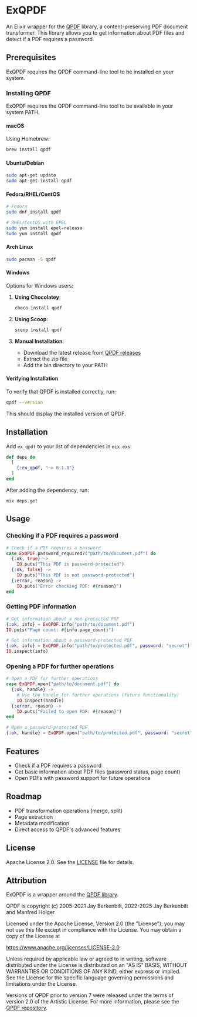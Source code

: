 # ExQPDF

An Elixir wrapper for the [QPDF](https://github.com/qpdf/qpdf) library, a content-preserving PDF document transformer. This library allows you to get information about PDF files and detect if a PDF requires a password.

## Prerequisites

ExQPDF requires the QPDF command-line tool to be installed on your system.

### Installing QPDF

ExQPDF requires the QPDF command-line tool to be available in your system PATH.

#### macOS

Using Homebrew:
```bash
brew install qpdf
```

#### Ubuntu/Debian
```bash
sudo apt-get update
sudo apt-get install qpdf
```

#### Fedora/RHEL/CentOS
```bash
# Fedora
sudo dnf install qpdf

# RHEL/CentOS with EPEL
sudo yum install epel-release
sudo yum install qpdf
```

#### Arch Linux
```bash
sudo pacman -S qpdf
```

#### Windows
Options for Windows users:

1. **Using Chocolatey**:
   ```powershell
   choco install qpdf
   ```

2. **Using Scoop**:
   ```powershell
   scoop install qpdf
   ```

3. **Manual Installation**:
   - Download the latest release from [QPDF releases](https://github.com/qpdf/qpdf/releases)
   - Extract the zip file
   - Add the bin directory to your PATH

#### Verifying Installation

To verify that QPDF is installed correctly, run:
```bash
qpdf --version
```

This should display the installed version of QPDF.

## Installation

Add `ex_qpdf` to your list of dependencies in `mix.exs`:

```elixir
def deps do
  [
    {:ex_qpdf, "~> 0.1.0"}
  ]
end
```

After adding the dependency, run:

```
mix deps.get
```

## Usage

### Checking if a PDF requires a password

```elixir
# Check if a PDF requires a password
case ExQPDF.password_required?("path/to/document.pdf") do
  {:ok, true} -> 
    IO.puts("This PDF is password-protected")
  {:ok, false} -> 
    IO.puts("This PDF is not password-protected")
  {:error, reason} -> 
    IO.puts("Error checking PDF: #{reason}")
end
```

### Getting PDF information

```elixir
# Get information about a non-protected PDF
{:ok, info} = ExQPDF.info("path/to/document.pdf")
IO.puts("Page count: #{info.page_count}")

# Get information about a password-protected PDF
{:ok, info} = ExQPDF.info("path/to/protected.pdf", password: "secret")
IO.inspect(info)
```

### Opening a PDF for further operations

```elixir
# Open a PDF for further operations
case ExQPDF.open("path/to/document.pdf") do
  {:ok, handle} -> 
    # Use the handle for further operations (future functionality)
    IO.inspect(handle)
  {:error, reason} -> 
    IO.puts("Failed to open PDF: #{reason}")
end

# Open a password-protected PDF
{:ok, handle} = ExQPDF.open("path/to/protected.pdf", password: "secret")
```

## Features

- Check if a PDF requires a password
- Get basic information about PDF files (password status, page count)
- Open PDFs with password support for future operations

## Roadmap

- PDF transformation operations (merge, split)
- Page extraction
- Metadata modification
- Direct access to QPDF's advanced features

## License

Apache License 2.0. See the [LICENSE](LICENSE) file for details.

## Attribution

ExQPDF is a wrapper around the [QPDF library](https://github.com/qpdf/qpdf).

QPDF is copyright (c) 2005-2021 Jay Berkenbilt, 2022-2025 Jay Berkenbilt and Manfred Holger

Licensed under the Apache License, Version 2.0 (the "License"); you may not use this file except in compliance with the License. You may obtain a copy of the License at

https://www.apache.org/licenses/LICENSE-2.0

Unless required by applicable law or agreed to in writing, software distributed under the License is distributed on an "AS IS" BASIS, WITHOUT WARRANTIES OR CONDITIONS OF ANY KIND, either express or implied. See the License for the specific language governing permissions and limitations under the License.

Versions of QPDF prior to version 7 were released under the terms of version 2.0 of the Artistic License. For more information, please see the [QPDF repository](https://github.com/qpdf/qpdf).

